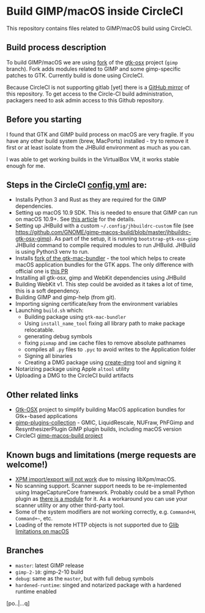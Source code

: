 # Build GIMP/macOS inside CircleCI

This repository contains files related to GIMP/macOS build using CircleCI.

## Build process description

To build GIMP/macOS we are using [fork](https://gitlab.gnome.org/samm-git/gtk-osx/tree/gimp)
of the [gtk-osx](https://gitlab.gnome.org/GNOME/gtk-osx) project (`gimp` branch). 
Fork adds modules related to GIMP and some gimp-specific patches to GTK.
Currently build is done using CircleCI.

Because CircleCI is not supporting gitlab [yet] there is a [GitHub
mirror](https://github.com/GNOME/gimp-macos-build) of this repository.
To get access to the Circle-CI build administration, packagers need to
ask admin access to this Github repository.

## Before you starting

I found that GTK and GIMP build process on macOS are very fragile. If you have any other build system (brew, MacPorts) installed - try to remove it first or at least isolate from the JHBuild environment as much as you can.

I was able to get working builds in the VirtualBox VM, it works stable enough for me.

## Steps in the CircleCI [config.yml](https://gitlab.gnome.org/Infrastructure/gimp-macos-build/blob/master/.circleci/config.yml) are:

- Installs Python 3 and Rust as they are required for the GIMP dependencies.
- Setting up macOS 10.9 SDK. This is needed to ensure that GIMP can run on macOS 10.9+. See [this article](https://smallhacks.wordpress.com/2018/11/11/how-to-support-old-osx-version-with-a-recent-xcode/) for the details.
- Setting up JHBuild with a custom `~/.config/jhbuildrc-custom` file (see https://github.com/GNOME/gimp-macos-build/blob/master/jhbuildrc-gtk-osx-gimp). As part of the setup, it is running `bootstrap-gtk-osx-gimp` JHBuild command to compile required modules to run JHBuild. JHBuild is using Python3 venv to run.
- Installs [fork of the gtk-mac-bundler](https://github.com/samm-git/gtk-mac-bundler/tree/fix-otool) - the tool which helps to create macOS application bundles for the GTK apps. The only difference with official one is [this PR](https://github.com/jralls/gtk-mac-bundler/pull/10)
- Installing all gtk-osx, gimp and WebKit dependencies using JHBuild
- Building WebKit v1. This step could be avoided as it takes a lot of time, this is a soft dependency.
- Building GIMP and gimp-help (from git).
- Importing signing certificate/key from the environment variables
- Launching `build.sh` which:
  - Building package using `gtk-mac-bundler`
  - Using `install_name_tool` fixing all library path to make package relocatable.
  - generating debug symbols
  - fixing `pixmap` and `imm` cache files to remove absolute pathnames
  - compiles all `.py` files to `.pyc` to avoid writes to the Application folder
  - Signing all binaries
  - Creating a DMG package using [create-dmg](https://github.com/andreyvit/create-dmg) tool and signing it
- Notarizing package using Apple `altool` utility
- Uploading a DMG to the CircleCI build artifacts

## Other related links

 - [Gtk-OSX](https://gitlab.gnome.org/GNOME/gtk-osx/) project to simplify building MacOS application bundles for Gtk+-based applications
 - [gimp-plugins-collection](https://github.com/aferrero2707/gimp-plugins-collection) -  	GMIC, LiquidRescale, NUFraw, PhFGimp and ResynthesizerPlugin GIMP plugin builds, including macOS version
 - CircleCI [gimp-macos-build project](https://circleci.com/gh/GNOME/gimp-macos-build)

## Known bugs and limitations (merge requests are welcome!)

- [XPM import/export will not work](https://gitlab.gnome.org/Infrastructure/gimp-macos-build/issues/6) due to missing libXpm/macOS.
- No scanning support. Scanner support needs to be re-implemented using ImageCaptureCore
framework. Probably could be a small Python plugin as [there is a module](https://pypi.org/project/pyobjc-framework-ImageCaptureCore/) for it. As a workaround you can use your scanner utility or any other third-party tool.
- Some of the system modifiers are not working correctly, e.g. `Command+H`, `Command+~`, etc.
- Loading of the remote HTTP objects is not supported due to [Glib limitations on macOS](https://gitlab.gnome.org/GNOME/glib/issues/1579)

## Branches

- `master`: latest GIMP release
- `gimp-2-10`: gimp-2-10 build
- `debug`: same as the `master`, but with full debug symbols
- `hardened-runtime`: singed and notarized package with a hardened runtime enabled

[po..|...q]

